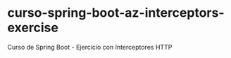 # curso-spring-boot-az-interceptors-exercise
Curso de Spring Boot - Ejercicio con Interceptores HTTP

